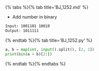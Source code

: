 {% tabs %}{% tab title='BJ_1252.md' %}

* Add number in binary

```txt
Input: 1001101 10010
Output: 1011111
```

{% endtab %}{% tab title='BJ_1252.py' %}

```py
a, b = map(int, input().split(), [2, 2])
print(bin(a + b)[2:])
```

{% endtab %}{% endtabs %}

